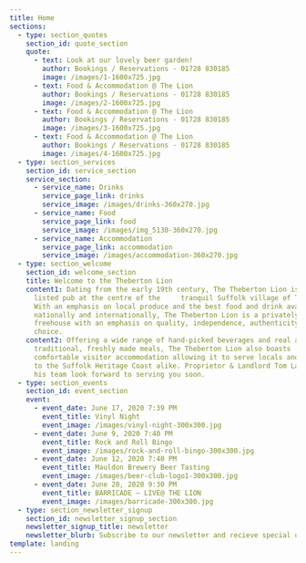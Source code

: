 ```yaml
---
title: Home
sections:
  - type: section_quotes
    section_id: quote_section
    quote:
      - text: Look at our lovely beer garden!
        author: Bookings / Reservations - 01728 830185
        image: /images/1-1600x725.jpg
      - text: Food & Accommodation @ The Lion
        author: Bookings / Reservations - 01728 830185
        image: /images/2-1600x725.jpg
      - text: Food & Accommodation @ The Lion
        author: Bookings / Reservations - 01728 830185
        image: /images/3-1600x725.jpg
      - text: Food & Accommodation @ The Lion
        author: Bookings / Reservations - 01728 830185
        image: /images/4-1600x725.jpg
  - type: section_services
    section_id: service_section
    service_section:
      - service_name: Drinks
        service_page_link: drinks
        service_image: /images/drinks-360x270.jpg
      - service_name: Food
        service_page_link: food
        service_image: /images/img_5130-360x270.jpg
      - service_name: Accommodation
        service_page_link: accommodation
        service_image: /images/accommodation-360x270.jpg
  - type: section_welcome
    section_id: welcome_section
    title: Welcome to the Theberton Lion
    content1: Dating from the early 19th century, The Theberton Lion is a Grade II
      listed pub at the centre of the     tranquil Suffolk village of Theberton.
      With an emphasis on local produce and the best food and drink available
      nationally and internationally, The Theberton Lion is a privately run
      freehouse with an emphasis on quality, independence, authenticity and
      choice.
    content2: Offering a wide range of hand-picked beverages and real ales alongside
      traditional, freshly made meals, The Theberton Lion also boasts
      comfortable visitor accommodation allowing it to serve locals and visitors
      to the Suffolk Heritage Coast alike. Proprietor & Landlord Tom Lagden and
      his team look forward to serving you soon.
  - type: section_events
    section_id: event_section
    event:
      - event_date: June 17, 2020 7:39 PM
        event_title: Vinyl Night
        event_image: /images/vinyl-night-300x300.jpg
      - event_date: June 9, 2020 7:40 PM
        event_title: Rock and Roll Bingo
        event_image: /images/rock-and-roll-bingo-300x300.jpg
      - event_date: June 12, 2020 7:40 PM
        event_title: Mauldon Brewery Beer Tasting
        event_image: /images/beer-club-logo1-300x300.jpg
      - event_date: June 20, 2020 9:30 PM
        event_title: BARRICADE – LIVE@ THE LION
        event_image: /images/barricade-300x300.jpg
  - type: section_newsletter_signup
    section_id: newsletter_signup_section
    newsletter_signup_title: newsletter
    newsletter_blurb: Subscribe to our newsletter and recieve special offers and discounts
template: landing
---
```

